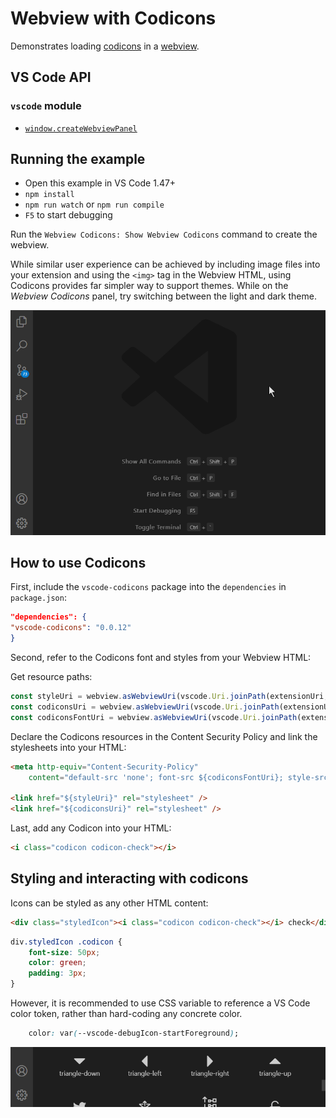 # Webview with Codicons

Demonstrates loading [codicons](https://github.com/microsoft/vscode-codicons) in a [webview](https://code.visualstudio.com/api/extension-guides/webview).

## VS Code API

### `vscode` module

- [`window.createWebviewPanel`](https://code.visualstudio.com/api/references/vscode-api#window.createWebviewPanel)

## Running the example

- Open this example in VS Code 1.47+
- `npm install`
- `npm run watch` or `npm run compile`
- `F5` to start debugging

Run the `Webview Codicons: Show Webview Codicons` command to create the webview.

While similar user experience can be achieved by including image files into your extension and using the `<img>` tag in the Webview HTML, using Codicons provides far simpler way to support themes. While on the _Webview Codicons_ panel, try switching between the light and dark theme.

![demo](demo.gif)

## How to use Codicons

First, include the `vscode-codicons` package into the `dependencies` in `package.json`:

```json
"dependencies": {
"vscode-codicons": "0.0.12"
}
```

Second, refer to the Codicons font and styles from your Webview HTML:

Get resource paths:

```typescript
const styleUri = webview.asWebviewUri(vscode.Uri.joinPath(extensionUri, 'media', 'styles.css'));
const codiconsUri = webview.asWebviewUri(vscode.Uri.joinPath(extensionUri, 'node_modules', 'vscode-codicons', 'dist', 'codicon.css'));
const codiconsFontUri = webview.asWebviewUri(vscode.Uri.joinPath(extensionUri, 'node_modules', 'vscode-codicons', 'dist', 'codicon.ttf'));
```

Declare the Codicons resources in the Content Security Policy and link the stylesheets into your HTML:

```html
<meta http-equiv="Content-Security-Policy"
	content="default-src 'none'; font-src ${codiconsFontUri}; style-src ${webview.cspSource} ${codiconsUri};">

<link href="${styleUri}" rel="stylesheet" />
<link href="${codiconsUri}" rel="stylesheet" />
```

Last, add any Codicon into your HTML:

```html
<i class="codicon codicon-check"></i>
```

## Styling and interacting with codicons

Icons can be styled as any other HTML content:

```html
<div class="styledIcon"><i class="codicon codicon-check"></i> check</div>
```

```css
div.styledIcon .codicon {
    font-size: 50px;
    color: green;
    padding: 3px;
}
```

However, it is recommended to use CSS variable to reference a VS Code color token,
rather than hard-coding any concrete color.

```css
    color: var(--vscode-debugIcon-startForeground);
```

![demo styling and interacting with codicons](demo_styling.gif)
